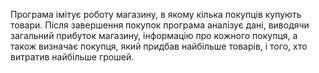 Програма імітує роботу магазину, в якому кілька покупців купують товари. Після завершення покупок програма аналізує дані, виводячи загальний прибуток магазину, інформацію про кожного покупця, а також визначає покупця, який придбав найбільше товарів, і того, хто витратив найбільше грошей.
